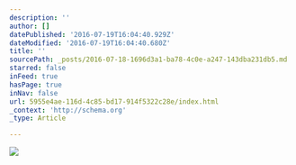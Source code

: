 ```yaml
---
description: ''
author: []
datePublished: '2016-07-19T16:04:40.929Z'
dateModified: '2016-07-19T16:04:40.680Z'
title: ''
sourcePath: _posts/2016-07-18-1696d3a1-ba78-4c0e-a247-143dba231db5.md
starred: false
inFeed: true
hasPage: true
inNav: false
url: 5955e4ae-116d-4c85-bd17-914f5322c28e/index.html
_context: 'http://schema.org'
_type: Article

---
```

![](https://the-grid-user-content.s3-us-west-2.amazonaws.com/0ddc353f-97a3-48da-b944-5c3b1eefad2b.jpg)